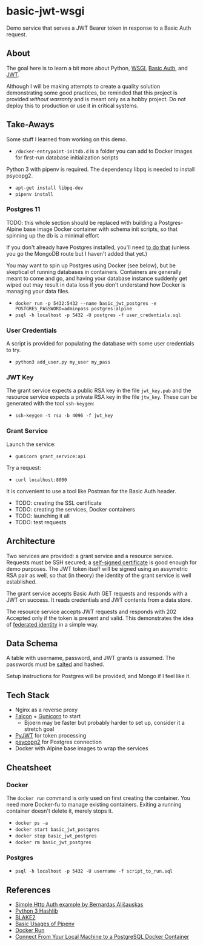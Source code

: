 # basic-jwt-wsgi

Demo service that serves a JWT Bearer token in response to a Basic Auth request.

## About

The goal here is to learn a bit more about Python, [WSGI](https://www.python.org/dev/peps/pep-3333/), [Basic Auth](https://tools.ietf.org/html/rfc7617), and [JWT](https://jwt.io/).

Although I will be making attempts to create a quality solution demonstrating some good practices, be reminded that this project is provided *without warranty* and is meant only as a hobby project. Do not deploy this to production or use it in critical systems.

## Take-Aways

Some stuff I learned from working on this demo.

* `/docker-entrypoint-initdb.d` is a folder you can add to Docker images for first-run database initialization scripts

Python 3 with pipenv is required. The dependency libpq is needed to install psycopg2.

* `apt-get install libpq-dev`
* `pipenv install`

### Postgres 11

TODO: this whole section should be replaced with building a Postgres-Alpine base image Docker container with schema init scripts, so that spinning up the db is a minimal effort

If you don't already have Postgres installed, you'll need [to do that](https://www.postgresql.org/download/linux/ubuntu/) (unless you go the MongoDB route but I haven't added that yet.)

You may want to spin up Postgres using Docker (see below), but be skeptical of running databases in containers. Containers are generally meant to come and go, and having your database instance suddenly get wiped out may result in data loss if you don't understand how Docker is managing your data files.

* `docker run -p 5432:5432 --name basic_jwt_postgres -e POSTGRES_PASSWORD=adminpass postgres:alpine`
* `psql -h localhost -p 5432 -U postgres -f user_credentials.sql`

### User Credentials

A script is provided for populating the database with some user credentials to try.

* `python3 add_user.py my_user my_pass`

### JWT Key

The grant service expects a public RSA key in the file `jwt_key.pub` and the resource service expects a private RSA key in the file `jtw_key`. These can be generated with the tool `ssh-keygen`:

* `ssh-keygen -t rsa -b 4096 -f jwt_key`

### Grant Service

Launch the service:

* `gunicorn grant_service:api`

Try a request:

* `curl localhost:8000`

It is convenient to use a tool like Postman for the Basic Auth header.



* TODO: creating the SSL certificate
* TODO: creating the services, Docker containers
* TODO: launching it all
* TODO: test requests

## Architecture

Two services are provided: a grant service and a resource service. Requests must be SSH secured; a [self-signed certificate](https://en.wikipedia.org/wiki/Self-signed_certificate) is good enough for demo purposes. The JWT token itself will be signed using an assymetric RSA pair as well, so that (in theory) the identity of the grant service is well established.

The grant service accepts Basic Auth GET requests and responds with a JWT on success. It reads credentials and JWT contents from a data store.

The resource service accepts JWT requests and responds with 202 Accepted only if the token is present and valid. This demonstrates the idea of [federated identity](https://en.wikipedia.org/wiki/Federated_identity) in a simple way.

## Data Schema

A table with username, password, and JWT grants is assumed. The passwords must be [salted](https://en.wikipedia.org/wiki/Salt_(cryptography)) and hashed.

Setup instructions for Postgres will be provided, and Mongo if I feel like it.

## Tech Stack

* Nginx as a reverse proxy
* [Falcon](https://falconframework.org/) + [Gunicorn](https://gunicorn.org/) to start
  * Bjoern may be faster but probably harder to set up, consider it a stretch goal
* [PyJWT](https://pyjwt.readthedocs.io/en/latest/) for token processing
* [psycopg2](https://www.psycopg.org/) for Postgres connection
* Docker with Alpine base images to wrap the services

## Cheatsheet

### Docker

The `docker run` command is only used on first creating the container. You need more Docker-fu to manage existing containers. Exiting a running container doesn't delete it, merely stops it.

* `docker ps -a`
* `docker start basic_jwt_postgres`
* `docker stop basic_jwt_postgres`
* `docker rm basic_jwt_postgres`

### Postgres

* `psql -h localhost -p 5432 -U username -f script_to_run.sql`

## References

* [Simple Http Auth example by Bernardas Ališauskas](https://github.com/Granitosaurus/sauth/blob/master/sauth.py)
* [Python 3 Hashlib](https://docs.python.org/3/library/hashlib.html)
* [BLAKE2](https://blake2.net/)
* [Basic Usages of Pipenv](https://pipenv-fork.readthedocs.io/en/latest/basics.html)
* [Docker Run](https://docs.docker.com/engine/reference/commandline/run/)
* [Connect From Your Local Machine to a PostgreSQL Docker Container](https://medium.com/better-programming/connect-from-local-machine-to-postgresql-docker-container-f785f00461a7)
